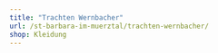 ```yaml
---
title: "Trachten Wernbacher"
url: /st-barbara-im-muerztal/trachten-wernbacher/
shop: Kleidung
---
```

